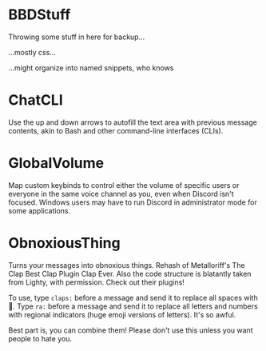 # BBDStuff

Throwing some stuff in here for backup...


...mostly css...


...might organize into named snippets, who knows


# ChatCLI

Use the up and down arrows to autofill the text area with previous message contents, akin to Bash and other command-line interfaces (CLIs).


# GlobalVolume

Map custom keybinds to control either the volume of specific users or everyone in the same voice channel as you, even when Discord isn't focused. Windows users may have to run Discord in administrator mode for some applications.


# ObnoxiousThing

Turns your messages into obnoxious things. Rehash of Metalloriff's The Clap Best Clap Plugin Clap Ever. Also the code structure is blatantly taken from Lighty, with permission. Check out their plugins!

To use, type `claps:` before a message and send it to replace all spaces with :clap:. Type `ra:` before a message and send it to replace all letters and numbers with regional indicators (huge emoji versions of letters). It's so awful.

Best part is, you can combine them! Please don't use this unless you want people to hate you.
